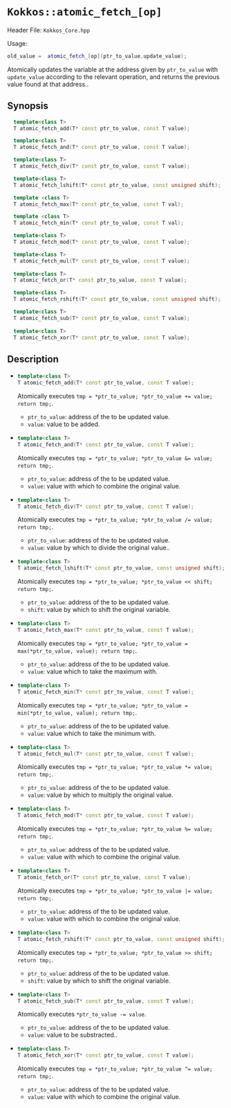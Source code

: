 # `Kokkos::atomic_fetch_[op]`

Header File: `Kokkos_Core.hpp`

Usage:
  ```c++
  old_value =  atomic_fetch_[op](ptr_to_value,update_value);
  ```

Atomically updates the variable at the address given by `ptr_to_value` with `update_value` according to the relevant operation, 
and returns the previous value found at that address..

## Synopsis

```c++
  template<class T>
  T atomic_fetch_add(T* const ptr_to_value, const T value);

  template<class T>
  T atomic_fetch_and(T* const ptr_to_value, const T value);

  template<class T>
  T atomic_fetch_div(T* const ptr_to_value, const T value);

  template<class T>
  T atomic_fetch_lshift(T* const ptr_to_value, const unsigned shift);

  template <class T>
  T atomic_fetch_max(T* const ptr_to_value, const T val);

  template <class T>
  T atomic_fetch_min(T* const ptr_to_value, const T val);

  template<class T>
  T atomic_fetch_mod(T* const ptr_to_value, const T value);

  template<class T>
  T atomic_fetch_mul(T* const ptr_to_value, const T value);
 
  template<class T>
  T atomic_fetch_or(T* const ptr_to_value, const T value);

  template<class T>
  T atomic_fetch_rshift(T* const ptr_to_value, const unsigned shift);

  template<class T>
  T atomic_fetch_sub(T* const ptr_to_value, const T value);
 
  template<class T>
  T atomic_fetch_xor(T* const ptr_to_value, const T value);
```

## Description

* ```c++
  template<class T>
  T atomic_fetch_add(T* const ptr_to_value, const T value);
  ```

  Atomically executes `tmp = *ptr_to_value; *ptr_to_value += value; return tmp;`.
  * `ptr_to_value`: address of the to be updated value.
  * `value`: value to be added.

* ```c++
  template<class T>
  T atomic_fetch_and(T* const ptr_to_value, const T value);
  ```

  Atomically executes `tmp = *ptr_to_value; *ptr_to_value &= value; return tmp;`.
  * `ptr_to_value`: address of the to be updated value.
  * `value`: value with which to combine the original value.

* ```c++
  template<class T>
  T atomic_fetch_div(T* const ptr_to_value, const T value);
  ```

  Atomically executes `tmp = *ptr_to_value; *ptr_to_value /= value; return tmp;`.
  * `ptr_to_value`: address of the to be updated value.
  * `value`: value by which to divide the original value.. 

* ```c++
  template<class T>
  T atomic_fetch_lshift(T* const ptr_to_value, const unsigned shift);
  ```

  Atomically executes `tmp = *ptr_to_value; *ptr_to_value << shift; return tmp;`. 
  * `ptr_to_value`: address of the to be updated value.
  * `shift`: value by which to shift the original variable.

* ```c++
  template<class T>
  T atomic_fetch_max(T* const ptr_to_value, const T value);
  ```

  Atomically executes `tmp = *ptr_to_value; *ptr_to_value = max(*ptr_to_value, value); return tmp;`.
  * `ptr_to_value`: address of the to be updated value.
  * `value`: value which to take the maximum with.

* ```c++
  template<class T>
  T atomic_fetch_min(T* const ptr_to_value, const T value);
  ```

  Atomically executes `tmp = *ptr_to_value; *ptr_to_value = min(*ptr_to_value, value); return tmp;`.
  * `ptr_to_value`: address of the to be updated value.
  * `value`: value which to take the minimum with.

* ```c++
  template<class T>
  T atomic_fetch_mul(T* const ptr_to_value, const T value);
  ```

  Atomically executes `tmp = *ptr_to_value; *ptr_to_value *= value; return tmp;`. 
  * `ptr_to_value`: address of the to be updated value.
  * `value`: value by which to multiply the original value. 

* ```c++
  template<class T>
  T atomic_fetch_mod(T* const ptr_to_value, const T value);
  ```

  Atomically executes `tmp = *ptr_to_value; *ptr_to_value %= value; return tmp;`. 
  * `ptr_to_value`: address of the to be updated value.
  * `value`: value with which to combine the original value. 

* ```c++
  template<class T>
  T atomic_fetch_or(T* const ptr_to_value, const T value);
  ```

  Atomically executes `tmp = *ptr_to_value; *ptr_to_value |= value; return tmp;`. 
  * `ptr_to_value`: address of the to be updated value.
  * `value`: value with which to combine the original value. 

* ```c++
  template<class T>
  T atomic_fetch_rshift(T* const ptr_to_value, const unsigned shift);
  ```

  Atomically executes `tmp = *ptr_to_value; *ptr_to_value >> shift; return tmp;`. 
  * `ptr_to_value`: address of the to be updated value.
  * `shift`: value by which to shift the original variable.

* ```c++
  template<class T>
  T atomic_fetch_sub(T* const ptr_to_value, const T value);
  ```

  Atomically executes `*ptr_to_value -= value`. 
  * `ptr_to_value`: address of the to be updated value.
  * `value`: value to be substracted.. 

* ```c++
  template<class T>
  T atomic_fetch_xor(T* const ptr_to_value, const T value);
  ```

  Atomically executes `tmp = *ptr_to_value; *ptr_to_value ^= value; return tmp;`. 
  * `ptr_to_value`: address of the to be updated value.
  * `value`: value with which to combine the original value. 

